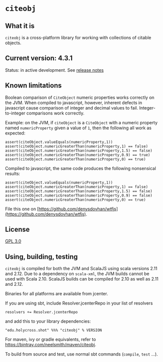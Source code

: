 # `citeobj`

## What it is

`citeobj` is a cross-platform library for working with collections of citable objects.

## Current version: 4.3.1

Status:  in active development.  See [release notes](releases.md)

## Known limitations

Boolean comparison of `CiteObject` numeric properties works correctly on the JVM.  When compiled to javascript, however, inherent defects in javascript cause comparison of integer and decimal values to fail.  Integer-to-integer comparisons work correctly.

Example:  on the JVM, if `citeObject` is a `CiteObject` with a numeric property named `numericProperty` given a value of `1`, then the following all work as expected:

    assert(citeObject.valueEquals(numericProperty,1))
    assert(citeObject.numericGreaterThan(numericProperty,1) == false)
    assert(citeObject.numericGreaterThan(numericProperty,1.5) == false)
    assert(citeObject.numericGreaterThan(numericProperty,0.9) == true)
    assert(citeObject.numericGreaterThan(numericProperty,0) == true)

Compiled to javascript, the same code produces the following nonsensical results:

    assert(citeObject.valueEquals(numericProperty,1))
    assert(citeObject.numericGreaterThan(numericProperty,1) == false)
    assert(citeObject.numericGreaterThan(numericProperty,1.5) == false)
    assert(citeObject.numericGreaterThan(numericProperty,0.9) == false)
    assert(citeObject.numericGreaterThan(numericProperty,0) == true)

File this one on [https://github.com/denysdovhan/wtfjs](https://github.com/denysdovhan/wtfjs).

## License

[GPL 3.0](https://opensource.org/licenses/gpl-3.0.html)



## Using, building, testing

`citeobj` is compiled for both the JVM and ScalaJS using scala versions 2.11 and 2.12.  Due to a dependency on `scala-xml`, the JVM builds cannot be used with Scala 2.10.  ScalaJS builds can be compiled for 2.10 as well as 2.11 and 2.12.

Binaries for all platforms are available from jcenter.

If you are using sbt, include Resolver.jcenterRepo in your list of resolvers

    resolvers += Resolver.jcenterRepo

and add this to your library dependencies:

    "edu.holycross.shot" %%% "citeobj" % VERSION

For maven, ivy or gradle equivalents, refer to https://bintray.com/neelsmith/maven/citeobj.

To build from source and test, use normal sbt commands (`compile`, `test` ...).
